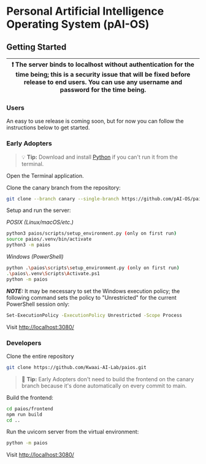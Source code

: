 # Personal Artificial Intelligence Operating System (pAI-OS)

## Getting Started

|❗ The server binds to localhost without authentication for the time being; this is a security issue that will be fixed before release to end users. You can use any username and password for the time being.|
|--|

### Users

An easy to use release is coming soon, but for now you can follow the instructions below to get started.

### Early Adopters

> 💡 **Tip:** Download and install [Python](https://www.python.org/downloads/) if you can't run it from the terminal.

Open the Terminal application.

Clone the canary branch from the repository:

```sh
git clone --branch canary --single-branch https://github.com/pAI-OS/paios.git
```

Setup and run the server:

_POSIX (Linux/macOS/etc.)_

```sh
python3 paios/scripts/setup_environment.py (only on first run)
source paios/.venv/bin/activate
python3 -m paios
```

_Windows (PowerShell)_

```sh
python .\paios\scripts\setup_environment.py (only on first run)
.\paios\.venv\Scripts\Activate.ps1
python -m paios
```
**_NOTE:_** It may be necessary to set the Windows execution policy; the following command sets the policy to "Unrestricted" for the current PowerShell session only:
```sh
Set-ExecutionPolicy -ExecutionPolicy Unrestricted -Scope Process
```

Visit [http://localhost:3080/](http://localhost:3080/)

### Developers

Clone the entire repository

```sh
git clone https://github.com/Kwaai-AI-Lab/paios.git
```

> 🤖 **Tip:** Early Adopters don't need to build the frontend on the canary branch because it's done automatically on every commit to main.

Build the frontend:

```sh
cd paios/frontend
npm run build
cd ..
```

Run the uvicorn server from the virtual environment:

```sh
python -m paios
```

Visit [http://localhost:3080/](http://localhost:3080/)
